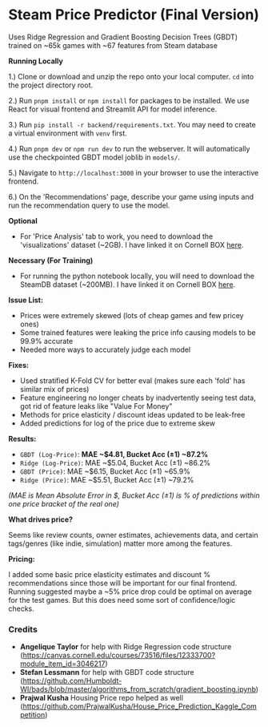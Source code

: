 # Steam Price Predictor (Final Version)
Uses Ridge Regression and Gradient Boosting Decision Trees (GBDT) trained on ~65k games with ~67 features from Steam database

**Running Locally**

1.) Clone or download and unzip the repo onto your local computer. `cd` into the project directory root.

2.) Run `pnpm install` or `npm install` for packages to be installed. We use React for visual frontend and Streamlit API for model inference.

3.) Run `pip install -r backend/requirements.txt`. You may need to create a virtual environment with `venv` first.

4.) Run `pnpm dev` or `npm run dev` to run the webserver. It will automatically use the checkpointed GBDT model joblib in `models/`.

5.) Navigate to `http://localhost:3000` in your browser to use the interactive frontend.

6.) On the 'Recommendations' page, describe your game using inputs and run the recommendation query to use the model.

**Optional**

* For 'Price Analysis' tab to work, you need to download the 'visualizations' dataset (~2GB). I have linked it on Cornell BOX [here](https://cornell.box.com/s/bgwste3xmz7ob1ag2jho3gxu3bf324vm).

**Necessary (For Training)**

* For running the python notebook locally, you will need to download the SteamDB dataset (~200MB). I have linked it on Cornell BOX [here](https://cornell.box.com/s/ztj3durw8v73c74vtia0h5b662yvidk0).

**Issue List:**

* Prices were extremely skewed (lots of cheap games and few pricey ones)
* Some trained features were leaking the price info causing models to be 99.9% accurate
* Needed more ways to accurately judge each model

**Fixes:**

* Used stratified K-Fold CV for better eval (makes sure each 'fold' has similar mix of prices)
* Feature engineering no longer cheats by inadvertently seeing test data, got rid of feature leaks like "Value For Money"
* Methods for price elasticity / discount ideas updated to be leak-free
* Added predictions for log of the price due to extreme skew

**Results:**

* `GBDT (Log-Price)`: **MAE ~$4.81, Bucket Acc (±1) ~87.2%**
* `Ridge (Log-Price)`: MAE ~$5.04, Bucket Acc (±1) ~86.2%
* `GBDT (Price)`: MAE ~$6.15, Bucket Acc (±1) ~65.9%
* `Ridge (Price)`: MAE ~$5.51, Bucket Acc (±1) ~79.2%

*(MAE is Mean Absolute Error in $, Bucket Acc (±1) is % of predictions within one price bracket of the real one)*

**What drives price?**

Seems like review counts, owner estimates, achievements data, and certain tags/genres (like indie, simulation) matter more among the features.

**Pricing:**

I added some basic price elasticity estimates and discount % recommendations since those will be important for our final frontend. Running suggested maybe a ~5% price drop could be optimal on average for the test games. But this does need some sort of confidence/logic checks.

### Credits

* **Angelique Taylor** for help with Ridge Regression code structure (https://canvas.cornell.edu/courses/73516/files/12333700?module_item_id=3046217)
* **Stefan Lessmann** for help with GBDT code structure (https://github.com/Humboldt-WI/bads/blob/master/algorithms_from_scratch/gradient_boosting.ipynb)
* **Prajwal Kusha** Housing Price repo helped as well (https://github.com/PrajwalKusha/House_Price_Prediction_Kaggle_Competition)
